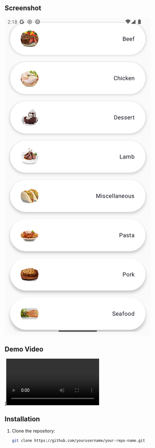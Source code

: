 ## Screenshot
![App Screenshot](https://github.com/abdo-essam/MealsApp/blob/master/AppScreen.png)

## Demo Video
[![Watch the video](https://github.com/abdo-essam/MealsApp/blob/master/Screen_recording.mp4)

## Installation
1. Clone the repository:
   ```bash
   git clone https://github.com/yourusername/your-repo-name.git
